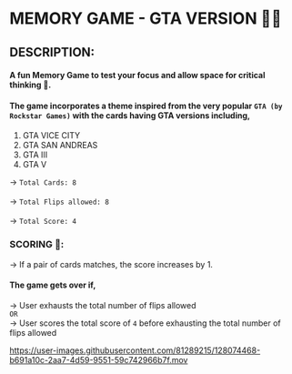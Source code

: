 # MEMORY GAME - GTA VERSION 🤘🏽

## DESCRIPTION:
#### A fun Memory Game to test your focus and allow space for critical thinking 🧠. 
#### The game incorporates a theme inspired from the very popular ``GTA (by Rockstar Games)`` with the cards having GTA versions including,
1. GTA VICE CITY
2. GTA SAN ANDREAS
3. GTA III
4. GTA V

→ ``Total Cards: 8`` \
<br>
→ ``Total Flips allowed: 8`` \
<br>
→ ``Total Score: 4`` 

### SCORING 💯: 
→ If a pair of cards matches, the score increases by 1.

#### The game gets over if,
→ User exhausts the total number of flips allowed
<br> ``OR`` <br>
→ User scores the total score of ``4`` before exhausting the total number of flips allowed

https://user-images.githubusercontent.com/81289215/128074468-b691a10c-2aa7-4d59-9551-59c742966b7f.mov
